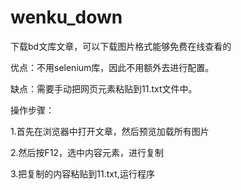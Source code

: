 # wenku_down
下载bd文库文章，可以下载图片格式能够免费在线查看的

优点：不用selenium库，因此不用额外去进行配置。

缺点：需要手动把网页元素粘贴到11.txt文件中。

操作步骤：

1.首先在浏览器中打开文章，然后预览加载所有图片

2.然后按F12，选中内容元素，进行复制

3.把复制的内容粘贴到11.txt,运行程序
